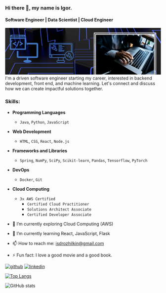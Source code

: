 ### Hi there 👋, my name is Igor. 
#### Software Engineer | Data Scientist | Cloud Engineer

![GitHub Banner](banner.png)
I'm a driven software engineer starting my career, interested in backend development, front end, and machine learning.
Let's connect and discuss how we can create impactful solutions together.

### Skills: 
- **Programming Languages**
  - `Java`, `Python`, `JavaScript`
- **Web Development**
  - `HTML`, `CSS`, `React`, `Node.js`
- **Frameworks and Libraries**
  - `Spring`, `NumPy`, `SciPy`, `Scikit-learn`, `Pandas`,  `Tensorflow`, `PyTorch`
- **DevOps**
  - `Docker`, `Git`
- **Cloud Computing**
  - `3x AWS Certified`
    - `Certified Cloud Practitioner`
    - `Solutions Architect Associate`
    - `Certified Developer Associate`

- 🔭 I’m currently exploring Cloud Computing (AWS)
- 🌱 I’m currently learning React, JavaScript, Flask 
- 📫 How to reach me: isdrozhilkin@gmail.com 
- ⚡ Fun fact: I love a good movie and a good book. 


[<img src='https://cdn.jsdelivr.net/npm/simple-icons@3.0.1/icons/github.svg' alt='github' height='40'>](https://github.com/igd93)  [<img src='https://cdn.jsdelivr.net/npm/simple-icons@3.0.1/icons/linkedin.svg' alt='linkedin' height='40'>](https://www.linkedin.com/in/igor-drozhilkin/)   

[![Top Langs](https://github-readme-stats.vercel.app/api/top-langs/?username=igd93)](https://github.com/anuraghazra/github-readme-stats)

![GitHub stats](https://github-readme-stats.vercel.app/api?username=igd93&show_icons=true)  



<!---
igd93/igd93 is a ✨ special ✨ repository because its `README.md` (this file) appears on your GitHub profile.
You can click the Preview link to take a look at your changes.
--->
